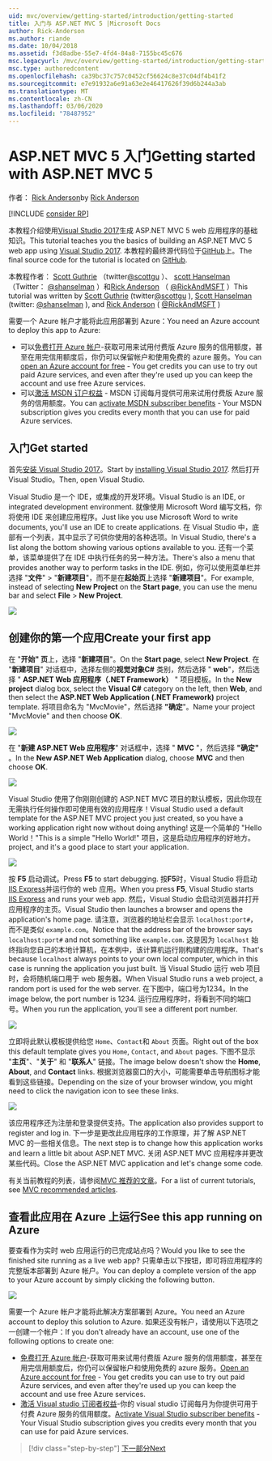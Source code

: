 ```yaml
---
uid: mvc/overview/getting-started/introduction/getting-started
title: 入门与 ASP.NET MVC 5 |Microsoft Docs
author: Rick-Anderson
ms.author: riande
ms.date: 10/04/2018
ms.assetid: f3d8adbe-55e7-4fd4-84a8-7155bc45c676
msc.legacyurl: /mvc/overview/getting-started/introduction/getting-started
msc.type: authoredcontent
ms.openlocfilehash: ca39bc37c757c0452cf56624c8e37c04df4b41f2
ms.sourcegitcommit: e7e91932a6e91a63e2e46417626f39d6b244a3ab
ms.translationtype: MT
ms.contentlocale: zh-CN
ms.lasthandoff: 03/06/2020
ms.locfileid: "78487952"
---
```

# <a name="getting-started-with-aspnet-mvc-5"></a><span data-ttu-id="efd44-102">ASP.NET MVC 5 入门</span><span class="sxs-lookup"><span data-stu-id="efd44-102">Getting started with ASP.NET MVC 5</span></span>

<span data-ttu-id="efd44-103">作者： [Rick Anderson](https://twitter.com/RickAndMSFT)</span><span class="sxs-lookup"><span data-stu-id="efd44-103">by [Rick Anderson](https://twitter.com/RickAndMSFT)</span></span>

[!INCLUDE [consider RP](../../../../includes/razor.md)]

<span data-ttu-id="efd44-104">本教程介绍使用[Visual Studio 2017](https://visualstudio.microsoft.com/downloads/?utm_medium=microsoft&utm_source=docs.microsoft.com&utm_campaign=button+cta&utm_content=download+vs2017)生成 ASP.NET MVC 5 web 应用程序的基础知识。</span><span class="sxs-lookup"><span data-stu-id="efd44-104">This tutorial teaches you the basics of building an ASP.NET MVC 5 web app using [Visual Studio 2017](https://visualstudio.microsoft.com/downloads/?utm_medium=microsoft&utm_source=docs.microsoft.com&utm_campaign=button+cta&utm_content=download+vs2017).</span></span> <span data-ttu-id="efd44-105">本教程的最终源代码位于[GitHub](https://github.com/dotnet/AspNetDocs/tree/master/aspnet/mvc/overview/getting-started/introduction/sample/MvcMovie/MvcMovie)上。</span><span class="sxs-lookup"><span data-stu-id="efd44-105">The final source code for the tutorial is located on [GitHub](https://github.com/dotnet/AspNetDocs/tree/master/aspnet/mvc/overview/getting-started/introduction/sample/MvcMovie/MvcMovie).</span></span>

<span data-ttu-id="efd44-106">本教程作者： [Scott Guthrie](https://weblogs.asp.net/scottgu/) （twitter[@scottgu](https://twitter.com/scottgu) ）、 [scott Hanselman](http://www.hanselman.com/blog/) （Twitter： [@shanselman](https://twitter.com/shanselman) ）和[Rick Anderson](https://twitter.com/RickAndMSFT) （ [@RickAndMSFT](https://twitter.com/#!/RickAndMSFT) ）</span><span class="sxs-lookup"><span data-stu-id="efd44-106">This tutorial was written by [Scott Guthrie](https://weblogs.asp.net/scottgu/) (twitter[@scottgu](https://twitter.com/scottgu) ), [Scott Hanselman](http://www.hanselman.com/blog/) (twitter: [@shanselman](https://twitter.com/shanselman) ), and [Rick Anderson](https://twitter.com/RickAndMSFT) ( [@RickAndMSFT](https://twitter.com/#!/RickAndMSFT) )</span></span>

<span data-ttu-id="efd44-107">需要一个 Azure 帐户才能将此应用部署到 Azure：</span><span class="sxs-lookup"><span data-stu-id="efd44-107">You need an Azure account to deploy this app to Azure:</span></span>

- <span data-ttu-id="efd44-108">可以[免费打开 Azure 帐户](https://azure.microsoft.com/pricing/free-trial/?WT.mc_id=A443DD604)-获取可用来试用付费版 Azure 服务的信用额度，甚至在用完信用额度后，你仍可以保留帐户和使用免费的 azure 服务。</span><span class="sxs-lookup"><span data-stu-id="efd44-108">You can [open an Azure account for free](https://azure.microsoft.com/pricing/free-trial/?WT.mc_id=A443DD604) - You get credits you can use to try out paid Azure services, and even after they're used up you can keep the account and use free Azure services.</span></span>
- <span data-ttu-id="efd44-109">可以[激活 MSDN 订户权益](https://azure.microsoft.com/pricing/member-offers/msdn-benefits-details/?WT.mc_id=A443DD604) - MSDN 订阅每月提供可用来试用付费版 Azure 服务的信用额度。</span><span class="sxs-lookup"><span data-stu-id="efd44-109">You can [activate MSDN subscriber benefits](https://azure.microsoft.com/pricing/member-offers/msdn-benefits-details/?WT.mc_id=A443DD604) - Your MSDN subscription gives you credits every month that you can use for paid Azure services.</span></span>

## <a name="get-started"></a><span data-ttu-id="efd44-110">入门</span><span class="sxs-lookup"><span data-stu-id="efd44-110">Get started</span></span>

<span data-ttu-id="efd44-111">首先[安装 Visual Studio 2017](https://visualstudio.microsoft.com/downloads/?utm_medium=microsoft&utm_source=docs.microsoft.com&utm_campaign=button+cta&utm_content=download+vs2017)。</span><span class="sxs-lookup"><span data-stu-id="efd44-111">Start by [installing Visual Studio 2017](https://visualstudio.microsoft.com/downloads/?utm_medium=microsoft&utm_source=docs.microsoft.com&utm_campaign=button+cta&utm_content=download+vs2017).</span></span> <span data-ttu-id="efd44-112">然后打开 Visual Studio。</span><span class="sxs-lookup"><span data-stu-id="efd44-112">Then, open Visual Studio.</span></span>

<span data-ttu-id="efd44-113">Visual Studio 是一个 IDE，或集成的开发环境。</span><span class="sxs-lookup"><span data-stu-id="efd44-113">Visual Studio is an IDE, or integrated development environment.</span></span> <span data-ttu-id="efd44-114">就像使用 Microsoft Word 编写文档，你将使用 IDE 来创建应用程序。</span><span class="sxs-lookup"><span data-stu-id="efd44-114">Just like you use Microsoft Word to write documents, you'll use an IDE to create applications.</span></span> <span data-ttu-id="efd44-115">在 Visual Studio 中，底部有一个列表，其中显示了可供你使用的各种选项。</span><span class="sxs-lookup"><span data-stu-id="efd44-115">In Visual Studio, there's a list along the bottom showing various options available to you.</span></span> <span data-ttu-id="efd44-116">还有一个菜单，该菜单提供了在 IDE 中执行任务的另一种方法。</span><span class="sxs-lookup"><span data-stu-id="efd44-116">There's also a menu that provides another way to perform tasks in the IDE.</span></span> <span data-ttu-id="efd44-117">例如，你可以使用菜单栏并选择 "**文件**" > "**新建项目**"，而不是在**起始页**上选择 "**新建项目**"。</span><span class="sxs-lookup"><span data-stu-id="efd44-117">For example, instead of selecting **New Project** on the **Start page**, you can use the menu bar and select **File** > **New Project**.</span></span>

![](getting-started/_static/image1.png)

## <a name="create-your-first-app"></a><span data-ttu-id="efd44-118">创建你的第一个应用</span><span class="sxs-lookup"><span data-stu-id="efd44-118">Create your first app</span></span>

<span data-ttu-id="efd44-119">在 "**开始" 页**上，选择 "**新建项目**"。</span><span class="sxs-lookup"><span data-stu-id="efd44-119">On the **Start page**, select **New Project**.</span></span> <span data-ttu-id="efd44-120">在 "**新建项目**" 对话框中，选择左侧的**视觉对象C#** 类别，然后选择 " **web**"，然后选择 " **ASP.NET Web 应用程序（.NET Framework）** " 项目模板。</span><span class="sxs-lookup"><span data-stu-id="efd44-120">In the **New project** dialog box, select the **Visual C#** category on the left, then **Web**, and then select the **ASP.NET Web Application (.NET Framework)** project template.</span></span> <span data-ttu-id="efd44-121">将项目命名为 "MvcMovie"，然后选择 **"确定**"。</span><span class="sxs-lookup"><span data-stu-id="efd44-121">Name your project "MvcMovie" and then choose **OK**.</span></span>

![](getting-started/_static/image2.png)

<span data-ttu-id="efd44-122">在 "**新建 ASP.NET Web 应用程序**" 对话框中，选择 " **MVC** "，然后选择 **"确定"** 。</span><span class="sxs-lookup"><span data-stu-id="efd44-122">In the **New ASP.NET Web Application** dialog, choose **MVC** and then choose **OK**.</span></span>

![](getting-started/_static/image3.png)

<span data-ttu-id="efd44-123">Visual Studio 使用了你刚刚创建的 ASP.NET MVC 项目的默认模板，因此你现在无需执行任何操作即可使用有效的应用程序！</span><span class="sxs-lookup"><span data-stu-id="efd44-123">Visual Studio used a default template for the ASP.NET MVC project you just created, so you have a working application right now without doing anything!</span></span> <span data-ttu-id="efd44-124">这是一个简单的 "Hello World！"</span><span class="sxs-lookup"><span data-stu-id="efd44-124">This is a simple "Hello World!"</span></span> <span data-ttu-id="efd44-125">项目，这是启动应用程序的好地方。</span><span class="sxs-lookup"><span data-stu-id="efd44-125">project, and it's a good place to start your application.</span></span>

![](getting-started/_static/image4.png)

<span data-ttu-id="efd44-126">按 **F5** 启动调试。</span><span class="sxs-lookup"><span data-stu-id="efd44-126">Press **F5** to start debugging.</span></span> <span data-ttu-id="efd44-127">按**F5**时，Visual Studio 将启动[IIS Express](/iis/extensions/introduction-to-iis-express/iis-express-overview)并运行你的 web 应用。</span><span class="sxs-lookup"><span data-stu-id="efd44-127">When you press **F5**, Visual Studio starts [IIS Express](/iis/extensions/introduction-to-iis-express/iis-express-overview) and runs your web app.</span></span> <span data-ttu-id="efd44-128">然后，Visual Studio 会启动浏览器并打开应用程序的主页。</span><span class="sxs-lookup"><span data-stu-id="efd44-128">Visual Studio then launches a browser and opens the application's home page.</span></span> <span data-ttu-id="efd44-129">请注意，浏览器的地址栏会显示 `localhost:port#`，而不是类似 `example.com`。</span><span class="sxs-lookup"><span data-stu-id="efd44-129">Notice that the address bar of the browser says `localhost:port#` and not something like `example.com`.</span></span> <span data-ttu-id="efd44-130">这是因为 `localhost` 始终指向您自己的本地计算机，在本例中，该计算机运行刚构建的应用程序。</span><span class="sxs-lookup"><span data-stu-id="efd44-130">That's because `localhost` always points to your own local computer, which in this case is running the application you just built.</span></span> <span data-ttu-id="efd44-131">当 Visual Studio 运行 web 项目时，会将随机端口用于 web 服务器。</span><span class="sxs-lookup"><span data-stu-id="efd44-131">When Visual Studio runs a web project, a random port is used for the web server.</span></span> <span data-ttu-id="efd44-132">在下图中，端口号为1234。</span><span class="sxs-lookup"><span data-stu-id="efd44-132">In the image below, the port number is 1234.</span></span> <span data-ttu-id="efd44-133">运行应用程序时，将看到不同的端口号。</span><span class="sxs-lookup"><span data-stu-id="efd44-133">When you run the application, you'll see a different port number.</span></span>

![](getting-started/_static/image5.png)

<span data-ttu-id="efd44-134">立即将此默认模板提供给您 `Home`、`Contact`和 `About` 页面。</span><span class="sxs-lookup"><span data-stu-id="efd44-134">Right out of the box this default template gives you `Home`, `Contact`, and `About` pages.</span></span> <span data-ttu-id="efd44-135">下图不显示 "**主页**"、"**关于**" 和 "**联系人**" 链接。</span><span class="sxs-lookup"><span data-stu-id="efd44-135">The image below doesn't show the **Home**, **About**, and **Contact** links.</span></span> <span data-ttu-id="efd44-136">根据浏览器窗口的大小，可能需要单击导航图标才能看到这些链接。</span><span class="sxs-lookup"><span data-stu-id="efd44-136">Depending on the size of your browser window, you might need to click the navigation icon to see these links.</span></span>

![](getting-started/_static/image6.png)

<span data-ttu-id="efd44-137">该应用程序还为注册和登录提供支持。</span><span class="sxs-lookup"><span data-stu-id="efd44-137">The application also provides support to register and log in.</span></span> <span data-ttu-id="efd44-138">下一步是更改此应用程序的工作原理，并了解 ASP.NET MVC 的一些相关信息。</span><span class="sxs-lookup"><span data-stu-id="efd44-138">The next step is to change how this application works and learn a little bit about ASP.NET MVC.</span></span> <span data-ttu-id="efd44-139">关闭 ASP.NET MVC 应用程序并更改某些代码。</span><span class="sxs-lookup"><span data-stu-id="efd44-139">Close the ASP.NET MVC application and let's change some code.</span></span>

<span data-ttu-id="efd44-140">有关当前教程的列表，请参阅[MVC 推荐的文章](../mvc-learning-sequence.md)。</span><span class="sxs-lookup"><span data-stu-id="efd44-140">For a list of current tutorials, see [MVC recommended articles](../mvc-learning-sequence.md).</span></span>

## <a name="see-this-app-running-on-azure"></a><span data-ttu-id="efd44-141">查看此应用在 Azure 上运行</span><span class="sxs-lookup"><span data-stu-id="efd44-141">See this app running on Azure</span></span>

<span data-ttu-id="efd44-142">要查看作为实时 web 应用运行的已完成站点吗？</span><span class="sxs-lookup"><span data-stu-id="efd44-142">Would you like to see the finished site running as a live web app?</span></span> <span data-ttu-id="efd44-143">只需单击以下按钮，即可将应用程序的完整版本部署到 Azure 帐户。</span><span class="sxs-lookup"><span data-stu-id="efd44-143">You can deploy a complete version of the app to your Azure account by simply clicking the following button.</span></span>

[![](https://azuredeploy.net/deploybutton.png)](https://azuredeploy.net/?repository=https://github.com/dotnet/AspNetDocs/tree/master/aspnet/mvc/overview/getting-started/introduction/sample/MvcMovie&amp;WT.mc_id=deploy_azure_aspnet)

<span data-ttu-id="efd44-144">需要一个 Azure 帐户才能将此解决方案部署到 Azure。</span><span class="sxs-lookup"><span data-stu-id="efd44-144">You need an Azure account to deploy this solution to Azure.</span></span> <span data-ttu-id="efd44-145">如果还没有帐户，请使用以下选项之一创建一个帐户：</span><span class="sxs-lookup"><span data-stu-id="efd44-145">If you don't already have an account, use one of the following options to create one:</span></span>

- <span data-ttu-id="efd44-146">[免费打开 Azure 帐户](https://azure.microsoft.com/pricing/free-trial/?WT.mc_id=A443DD604)-获取可用来试用付费版 Azure 服务的信用额度，甚至在用完信用额度后，你仍可以保留帐户和使用免费的 azure 服务。</span><span class="sxs-lookup"><span data-stu-id="efd44-146">[Open an Azure account for free](https://azure.microsoft.com/pricing/free-trial/?WT.mc_id=A443DD604) - You get credits you can use to try out paid Azure services, and even after they're used up you can keep the account and use free Azure services.</span></span>
- <span data-ttu-id="efd44-147">[激活 Visual studio 订阅者权益](https://azure.microsoft.com/pricing/member-offers/credit-for-visual-studio-subscribers)-你的 visual studio 订阅每月为你提供可用于付费 Azure 服务的信用额度。</span><span class="sxs-lookup"><span data-stu-id="efd44-147">[Activate Visual Studio subscriber benefits](https://azure.microsoft.com/pricing/member-offers/credit-for-visual-studio-subscribers) - Your Visual Studio subscription gives you credits every month that you can use for paid Azure services.</span></span>

> [!div class="step-by-step"]
> [<span data-ttu-id="efd44-148">下一部分</span><span class="sxs-lookup"><span data-stu-id="efd44-148">Next</span></span>](adding-a-controller.md)

